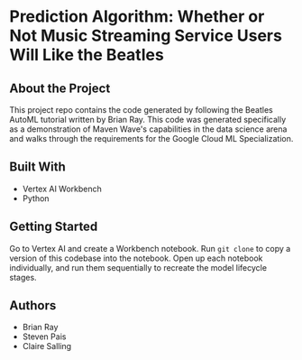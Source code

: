 # Prediction Algorithm: Whether or Not Music Streaming Service Users Will Like the Beatles

## About the Project
This project repo contains the code generated by following the Beatles AutoML tutorial written by Brian Ray. This code was generated specifically as a demonstration of Maven Wave's capabilities in the data science arena and walks through the requirements for the Google Cloud ML Specialization.

## Built With
- Vertex AI Workbench
- Python

## Getting Started
Go to Vertex AI and create a Workbench notebook. Run `git clone` to copy a version of this codebase into the notebook. Open up each notebook individually, and run them sequentially to recreate the model lifecycle stages.

## Authors
- Brian Ray 
- Steven Pais
- Claire Salling
